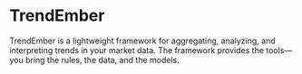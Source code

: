# TrendEmber
TrendEmber is a lightweight framework for aggregating, analyzing, and interpreting trends in your market data. The framework provides the tools—you bring the rules, the data, and the models.
